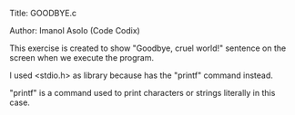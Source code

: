Title: GOODBYE.c

Author: Imanol Asolo (Code Codix)

This exercise is created to show "Goodbye, cruel world!" sentence on the screen when we execute the program.

I used <stdio.h> as library because has the "printf" command instead.

"printf" is a command used to print characters or strings literally in this case.
